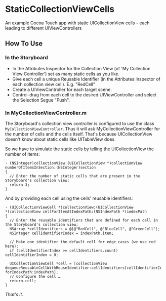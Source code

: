 StaticCollectionViewCells
=========================

An example Cocoa Touch app with static UICollectionView cells – each leading to different UIViewControllers

## How To Use

### In the Storyboard

* In the Attributes Inspector for the Collection View (of 'My Collection View Controller') set as many static cells as you like.
* Give each cell a unique Reusable Identifier (in the Attributes Inspector of each collection view cell). E.g. "RedCell"
* Create a UIViewController for each target scene.
* Control-drag from each cell to the desired UIViewController and select the Selection Segue "Push".

### In MyCollectionViewController.m

The Storyboard's collection view controller is configured to use the class ```MyCollectionViewController```.
Thus it will ask MyCollectionViewController for the number of cells and the cells itself.
That's because UICollectionView doesn't know about static cells like UITableView does.

So we have to simulate the static cells by telling the UICollectionView the number of items:


    - (NSInteger)collectionView:(UICollectionView *)collectionView numberOfItemsInSection:(NSInteger)section
    {
      // Enter the number of static cells that are present in the Storyboard's collection view:
      return 3;
    }

And by providing each cell using the cells' reusable identifiers:

    - (UICollectionViewCell *)collectionView:(UICollectionView *)collectionView cellForItemAtIndexPath:(NSIndexPath *)indexPath
    {
      // Enter the reusable identifiers that are defined for each cell in the Storyboard's collection view:
      NSArray *cellIdentifiers = @[@"RedCell", @"BlueCell", @"GreenCell"];
      NSInteger cellIdentifierIndex = indexPath.item;

      // Make one identifier the default cell for edge cases (we use red here):
      if (cellIdentifierIndex >= cellIdentifiers.count) cellIdentifierIndex = 0;

      UICollectionViewCell *cell = [collectionView dequeueReusableCellWithReuseIdentifier:cellIdentifiers[cellIdentifierIndex] forIndexPath:indexPath];
      // Configure the cell …
      return cell;
    }

*That's it.*